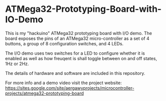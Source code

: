 # ATMega32-Prototyping-Board-with-IO-Demo

This is my "hackuino" ATMega32 prototyping board with I/O demo. The board exposes the pins of an ATMega32 micro-controller as a set of 4 buttons, a group of 8 configuration switches, and 4 LEDs. 

The I/O demo uses two switches for a LED to configure whether it is enabled as well as how freuqent is shall toggle between on and off states, 1Hz or 2Hz. 

The details of hardware and software are included in this repository.

For more info and a demo video visit the project website:
https://sites.google.com/site/aergawyprojects/microcontroller-projects/atmega32-prototyping-board
